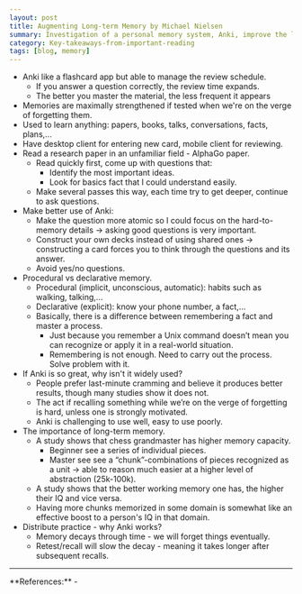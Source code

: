 ```yaml
---
layout: post
title: Augmenting Long-term Memory by Michael Nielsen
summary: Investigation of a personal memory system, Anki, improve the long-term memory.
category: Key-takeaways-from-important-reading
tags: [blog, memory]
---
```


- Anki like a flashcard app but able to manage the review schedule.
  - If you answer a question correctly, the review time expands.
  - The better you master the material, the less frequent it appears
- Memories are maximally strengthened if tested when we're on the verge of forgetting them.
- Used to learn anything: papers, books, talks, conversations, facts, plans,...
- Have desktop client for entering new card, mobile client for reviewing.
- Read a research paper in an unfamiliar field - AlphaGo paper.
  - Read quickly first, come up with questions that:
    - Identify the most important ideas.
    - Look for basics fact that I could understand easily.
  - Make several passes this way, each time try to get deeper, continue to ask questions.
- Make better use of Anki:
  - Make the question more atomic so I could focus on the hard-to-memory details -> asking good questions is very important.
  - Construct your own decks instead of using shared ones -> constructing a card forces you to think through the questions and its answer.
  - Avoid yes/no questions.
- Procedural vs declarative memory.
  - Procedural (implicit, unconscious, automatic): habits such as walking, talking,...
  - Declarative (explicit): know your phone number, a fact,...
  - Basically, there is a difference between remembering a fact and master a process.
    - Just because you remember a Unix command doesn’t mean you can recognize or apply it in a real-world situation.
    - Remembering is not enough. Need to carry out the process. Solve problem with it. 
- If Anki is so great, why isn't it widely used?
  - People prefer last-minute cramming and believe it produces better results, though many studies show it does not.
  - The act if recalling something while we’re on the verge of forgetting is hard, unless one is strongly motivated.
  - Anki is challenging to use well, easy to use poorly.
- The importance of long-term memory.
  - A study shows that chess grandmaster has higher memory capacity.
    - Beginner see a series of individual pieces.
    - Master see see a “chunk”-combinations of pieces recognized as a unit -> able to reason much easier at a higher level of abstraction (25k-100k).
  - A study shows that the better working memory one has, the higher their IQ and vice versa.
  - Having more chunks memorized in some domain is somewhat like an effective boost to a person's IQ in that domain.
- Distribute practice - why Anki works?
  - Memory decays through time - we will forget things eventually.
  - Retest/recall will slow the decay - meaning it takes longer after subsequent recalls.

<hr>
**References:**
- <http://augmentingcognition.com/ltm.html>
